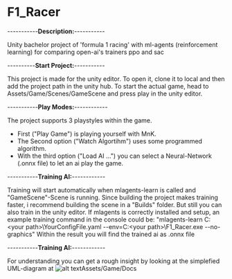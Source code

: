 # F1_Racer
-----------**Description:**-----------

Unity bachelor project of 'formula 1 racing' with ml-agents (reinforcement learning) for comparing open-ai's trainers ppo and sac

----------**Start Project:**-----------

This project is made for the unity editor. To open it, clone it to local and then add the project path in the unity hub.
To start the actual game, head to Assets/Game/Scenes/GameScene and press play in the unity editor.

-----------**Play Modes:**------------

The project supports 3 playstyles within the game.
 - First ("Play Game") is playing yourself with MnK.
 - The Second option ("Watch Algortihm") uses some programmed algorithm.
 - With the third option ("Load AI ...") you can select a Neural-Network (.onnx file) to let an ai play the game.

-----------**Training AI:**------------

Training will start automatically when mlagents-learn is called and "GameScene"-Scene is running.
Since building the project makes training faster, i recommend building the scene in a "Builds" folder. But still you can also train in the unity editor.
If mlagents is correctly installed and setup, an example training command in the console could be: "mlagents-learn C:\<your path>\YourConfigFile.yaml --env=C:\<your path>\F1_Racer.exe --no-graphics"
Within the result you will find the trained ai as .onnx file

-----------**Training AI:**------------

For understanding you can get a rough insight by looking at the simplefied UML-diagram at ![alt text](https://github.com/JoshuaBluem/F1_Racer/tree/main/Assets/Game/Docs/CarDrive_UML.drawio.png)Assets/Game/Docs
